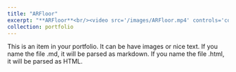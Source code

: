 ```yaml
---
title: "ARFloor"
excerpt: "**ARFloor**<br/><video src='/images/ARFloor.mp4' controls='controls'>"
collection: portfolio
---
```


This is an item in your portfolio. It can be have images or nice text. If you name the file .md, it will be parsed as markdown. If you name the file .html, it will be parsed as HTML. 

